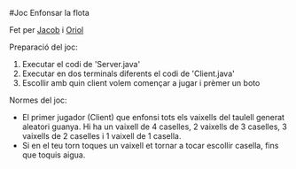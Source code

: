 #Joc Enfonsar la flota

Fet per [Jacob](https://github.com/jsandi99) i [Oriol](https://github.com/oriolmiranda)

Preparació del joc:
1. Executar el codi de 'Server.java'
2. Executar en dos terminals diferents el codi de 'Client.java'
3. Escollir amb quin client volem començar a jugar i prèmer un boto

Normes del joc:
  - El primer jugador (Client) que enfonsi tots els vaixells del taulell generat aleatori guanya. Hi ha un vaixell de 4 caselles, 2 vaixells de 3 caselles, 3 vaixells de 2 caselles i 1 vaixell de 1 casella.
  - Si en el teu torn toques un vaixell et tornar a tocar escollir casella, fins que toquis aigua.
